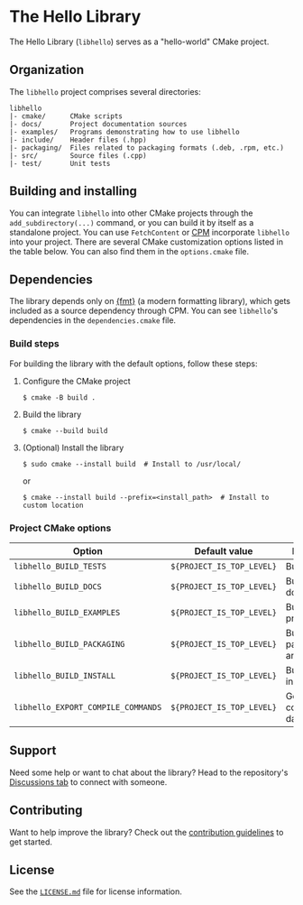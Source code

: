 # The Hello Library

The Hello Library (`libhello`) serves as a "hello-world" CMake project.

## Organization

The `libhello` project comprises several directories:

```text
libhello
|- cmake/      CMake scripts
|- docs/       Project documentation sources
|- examples/   Programs demonstrating how to use libhello
|- include/    Header files (.hpp)
|- packaging/  Files related to packaging formats (.deb, .rpm, etc.)
|- src/        Source files (.cpp) 
|- test/       Unit tests
```

## Building and installing

You can integrate `libhello` into other CMake projects through the `add_subdirectory(...)` command, or you can build it
by itself as a standalone project.  You can use `FetchContent` or [CPM](https://github.com/cpm-cmake/CPM.cmake)
incorporate `libhello` into your project. There are several CMake customization options listed in the table below. You
can also find them in the `options.cmake` file.

## Dependencies

The library depends only on [{fmt}](https://fmt.dev/latest/index.html) (a modern formatting library), which gets
included as a source dependency through CPM. You can see `libhello`'s dependencies in the `dependencies.cmake` file.

### Build steps

For building the library with the default options, follow these steps:

1. Configure the CMake project

   ```shell
   $ cmake -B build .
   ```

2. Build the library

   ```shell
   $ cmake --build build
   ```

3. (Optional) Install the library

   ```shell
   $ sudo cmake --install build  # Install to /usr/local/
   ```
   or
   ```shell
   $ cmake --install build --prefix=<install_path>  # Install to custom location
   ```

### Project CMake options

| Option                             | Default value             | Description                   |
|------------------------------------|---------------------------|-------------------------------|
| `libhello_BUILD_TESTS`             | `${PROJECT_IS_TOP_LEVEL}` | Build tests                   |
| `libhello_BUILD_DOCS`              | `${PROJECT_IS_TOP_LEVEL}` | Build documentation           |
| `libhello_BUILD_EXAMPLES`          | `${PROJECT_IS_TOP_LEVEL}` | Build example programs        |
| `libhello_BUILD_PACKAGING`         | `${PROJECT_IS_TOP_LEVEL}` | Build packaging artifacts     |
| `libhello_BUILD_INSTALL`           | `${PROJECT_IS_TOP_LEVEL}` | Build CMake install targets   |
| `libhello_EXPORT_COMPILE_COMMANDS` | `${PROJECT_IS_TOP_LEVEL}` | Generate compilation database |

## Support

Need some help or want to chat about the library? Head to the repository's
[Discussions tab](https://github.com/adamlm/libhello/discussions) to connect with someone.

## Contributing

Want to help improve the library? Check out the [contribution guidelines](CONTRIBUTING.md) to get started.

## License

See the [`LICENSE.md`](LICENSE.md) file for license information.
